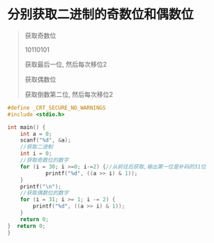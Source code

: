 # 分别获取二进制的奇数位和偶数位

> 获取奇数位
>
> 10110101
>
> 获取最后一位, 然后每次移位2
>
> 获取偶数位
>
> 获取倒数第二位,  然后每次移位2

```c
#define _CRT_SECURE_NO_WARNINGS
#include <stdio.h>

int main() {
    int a = 0;
    scanf("%d", &a);
    //获取二进制
    int i = 0;
    //获取奇数位的数字
    for (i = 30; i >=0; i-=2) {//从前往后获取,输出第一位是补码的31位
            printf("%d", ((a >> i) & 1));
    }
    printf("\n");
    //获取偶数位的数字
    for (i = 31; i >= 1; i -= 2) {
        printf("%d", ((a >> i) & 1));
    }
    return 0;
}  return 0;
}
```

